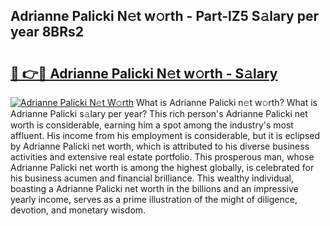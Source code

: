 ## Adrianne Palicki N𝚎t w𝚘rth - Part-lZ5 S𝚊lary per year 8BRs2

# <h2><a href="http://gc3kpv7.nevu.top/?p=Adrianne+Palicki">🔗 👉🔴 Adrianne Palicki N𝚎t w𝚘rth - S𝚊lary</a></h2>

[![Adrianne Palicki N𝚎t W𝚘rth](https://i.imgur.com/Oavwk0R.jpeg)](http://gc3kpv7.nevu.top/?p=Adrianne+Palicki)
What is Adrianne Palicki n𝚎t w𝚘rth? What is Adrianne Palicki s𝚊lary per year?
This rich person's Adrianne Palicki net worth is considerable, earning him a spot among the industry's most affluent. His income from his employment is considerable, but it is eclipsed by Adrianne Palicki net worth, which is attributed to his diverse business activities and extensive real estate portfolio. This prosperous man, whose Adrianne Palicki net worth is among the highest globally, is celebrated for his business acumen and financial brilliance. This wealthy individual, boasting a Adrianne Palicki net worth in the billions and an impressive yearly income, serves as a prime illustration of the might of diligence, devotion, and monetary wisdom.
